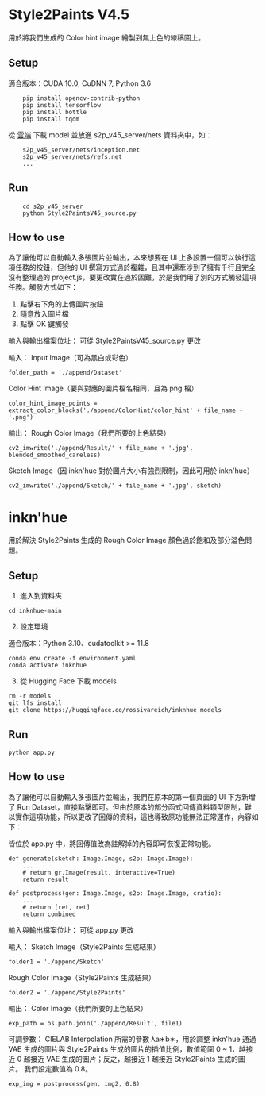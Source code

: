 # Style2Paints V4.5

用於將我們生成的 Color hint image 繪製到無上色的線稿圖上。

## Setup

適合版本：CUDA 10.0, CuDNN 7, Python 3.6

``` shell
    pip install opencv-contrib-python
    pip install tensorflow
    pip install bottle
    pip install tqdm
```

從 [雲端](https://drive.google.com/drive/folders/1mM8RbNYM0AHu31U6UaEroGFT1hOHlY0V?usp=sharing) 下載 model 並放進 s2p_v45_server/nets 資料夾中，如：

``` shell
    s2p_v45_server/nets/inception.net
    s2p_v45_server/nets/refs.net
    ...
```

## Run

``` shell
    cd s2p_v45_server
    python Style2PaintsV45_source.py
```

## How to use

為了讓他可以自動輸入多張圖片並輸出，本來想要在 UI 上多設置一個可以執行這項任務的按鈕，但他的 UI 撰寫方式過於複雜，且其中還牽涉到了擁有千行且完全沒有整理過的 project.js，要更改實在過於困難，於是我們用了別的方式觸發這項任務。觸發方式如下：

1. 點擊右下角的上傳圖片按鈕
2. 隨意放入圖片檔
3. 點擊 OK 鍵觸發

輸入與輸出檔案位址：
可從 Style2PaintsV45_source.py 更改

輸入：
Input Image（可為黑白或彩色）

```shell
folder_path = './append/Dataset'
```

Color Hint Image（要與對應的圖片檔名相同，且為 png 檔）

```shell
color_hint_image_points = extract_color_blocks('./append/ColorHint/color_hint' + file_name + '.png')
```

輸出：
Rough Color Image（我們所要的上色結果）

```shell
cv2_imwrite('./append/Result/' + file_name + '.jpg', blended_smoothed_careless)
```

Sketch Image（因 inkn'hue 對於圖片大小有強烈限制，因此可用於 inkn'hue）

```shell
cv2_imwrite('./append/Sketch/' + file_name + '.jpg', sketch)
```

# inkn'hue

用於解決 Style2Paints 生成的 Rough Color Image 顏色過於飽和及部分溢色問題。

## Setup

1. 進入到資料夾

``` shell
cd inknhue-main
```

2. 設定環境

適合版本：Python 3.10、cudatoolkit >= 11.8

``` shell
conda env create -f environment.yaml
conda activate inknhue
```

3. 從 Hugging Face 下載 models

``` shell
rm -r models
git lfs install
git clone https://huggingface.co/rossiyareich/inknhue models
```

## Run
``` shell
python app.py
```

## How to use

為了讓他可以自動輸入多張圖片並輸出，我們在原本的第一個頁面的 UI 下方新增了 Run Dataset，直接點擊即可。但由於原本的部分函式回傳資料類型限制，難以實作這項功能，所以更改了回傳的資料，這也導致原功能無法正常運作，內容如下：

皆位於 app.py 中，將回傳值改為註解掉的內容即可恢復正常功能。

```shell
def generate(sketch: Image.Image, s2p: Image.Image):
    ...
    # return gr.Image(result, interactive=True)
    return result
```

```shell
def postprocess(gen: Image.Image, s2p: Image.Image, cratio):
    ...
    # return [ret, ret]
    return combined
```

輸入與輸出檔案位址：
可從 app.py 更改

輸入：
Sketch Image（Style2Paints 生成結果）

```shell
folder1 = './append/Sketch'
```

Rough Color Image（Style2Paints 生成結果）

```shell
folder2 = './append/Style2Paints'
```

輸出：
Color Image（我們所要的上色結果）

```shell
exp_path = os.path.join('./append/Result', file1)
```

可調參數：
CIELAB Interpolation 所需的參數 λa∗b∗，用於調整 inkn'hue 通過 VAE 生成的圖片與 Style2Paints 生成的圖片的插值比例，數值範圍 0 ~ 1，越接近 0 越接近 VAE 生成的圖片；反之，越接近 1 越接近 Style2Paints 生成的圖片。
我們設定數值為 0.8。

```shell
exp_img = postprocess(gen, img2, 0.8)
```
